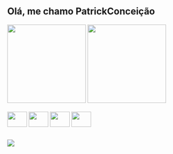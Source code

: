 ## Olá, me chamo PatrickConceição
<div>
<img height="180em" src="https://github-readme-stats.vercel.app/api?username=patrickconceicaosilva&theme=blueberry&show_icons=true&hide_border=true&count_private=true" />
<img height="180em" src="https://github-readme-stats.vercel.app/api/top-langs/?username=patrickconceicaosilva&theme=blueberry&show_icons=true&hide_border=true&layout=compact" />
</div>

<div style="display: inline_block"><br>
  <img align="center" width="45" height="35" src="https://cdn.jsdelivr.net/gh/devicons/devicon@latest/icons/html5/html5-original.svg" />
  <img align="center" width="45" height="35" src="https://cdn.jsdelivr.net/gh/devicons/devicon@latest/icons/css3/css3-original.svg" />
  <img align="center" width="45" height="35" src="https://cdn.jsdelivr.net/gh/devicons/devicon@latest/icons/javascript/javascript-original.svg" />
  <img align="center" width="45" height="35" src="https://cdn.jsdelivr.net/gh/devicons/devicon@latest/icons/python/python-original.svg" />
</div>

##

<div>
  <a href="https://instagram.com/patrickconceicao_1"><img src="https://img.shields.io/badge/Instagram-E4405F?style=for-the-badge&logo=instagram&logoColor=white" /></a>
</div>
